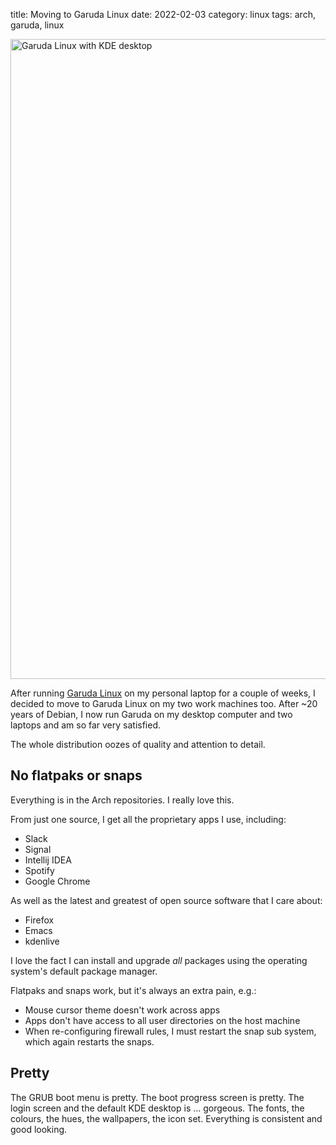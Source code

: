 title: Moving to Garuda Linux
date: 2022-02-03
category: linux
tags: arch, garuda, linux

<a href="/graphics/2022/garuda-kde.png">
  <img
    class="centered"
    src="/graphics/2022/garuda-kde.png"
    alt="Garuda Linux with KDE desktop"
    style="width: 1024px"
  />
</a>

After running [Garuda Linux](https://garudalinux.org/) on my personal
laptop for a couple of weeks, I decided to move to Garuda Linux on my
two work machines too. After ~20 years of Debian, I now run Garuda on
my desktop computer and two laptops and am so far very satisfied.

The whole distribution oozes of quality and attention to detail.

## No flatpaks or snaps

Everything is in the Arch repositories. I really love this.

From just one source, I get all the proprietary apps I use, including:

- Slack
- Signal
- Intellij IDEA
- Spotify
- Google Chrome

As well as the latest and greatest of open source software that I care about:

- Firefox
- Emacs
- kdenlive

I love the fact I can install and upgrade *all* packages using the
operating system's default package manager. 

Flatpaks and snaps work, but it's always an extra pain, e.g.:
- Mouse cursor theme doesn't work across apps
- Apps don't have access to all user directories on the host machine
- When re-configuring firewall rules, I must restart the snap sub
  system, which again restarts the snaps.

## Pretty

The GRUB boot menu is pretty. The boot progress screen is pretty. The
login screen and the default KDE desktop is ... gorgeous. The fonts,
the colours, the hues, the wallpapers, the icon set. Everything is
consistent and good looking.

